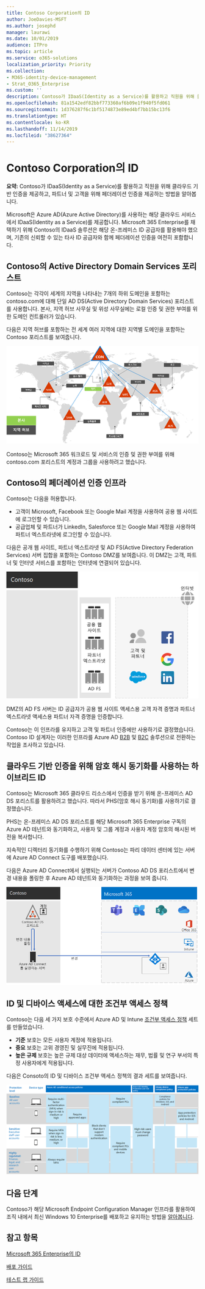 ```yaml
---
title: Contoso Corporation의 ID
author: JoeDavies-MSFT
ms.author: josephd
manager: laurawi
ms.date: 10/01/2019
audience: ITPro
ms.topic: article
ms.service: o365-solutions
localization_priority: Priority
ms.collection:
- M365-identity-device-management
- Strat_O365_Enterprise
ms.custom: ''
description: Contoso가 IDaaS(Identity as a Service)를 활용하고 직원을 위해 클라우드 기반 인증을 제공하고, 파트너 및 고객을 위해 페더레이션 인증을 제공하는 방법을 알아봅니다.
ms.openlocfilehash: 81a1542edf82bbf773360af6b09e1f940f5fd061
ms.sourcegitcommit: 1d376287f6c1bf5174873e89ed4bf7bb15bc13f6
ms.translationtype: HT
ms.contentlocale: ko-KR
ms.lasthandoff: 11/14/2019
ms.locfileid: "38627364"
---
```

# <a name="identity-for-the-contoso-corporation"></a>Contoso Corporation의 ID

**요약:** Contoso가 IDaaS(Identity as a Service)를 활용하고 직원을 위해 클라우드 기반 인증을 제공하고, 파트너 및 고객을 위해 페더레이션 인증을 제공하는 방법을 알아봅니다.

Microsoft은 Azure AD(Azure Active Directory)를 사용하는 해당 클라우드 서비스에서 IDaaS(Identity as a Service)를 제공합니다. Microsoft 365 Enterprise를 채택하기 위해 Contoso의 IDaaS 솔루션은 해당 온-프레미스 ID 공급자를 활용해야 했으며, 기존의 신뢰할 수 있는 타사 ID 공급자와 함께 페더레이션 인증을 여전히 포함합니다.

## <a name="contosos-active-directory-domain-services-forest"></a>Contoso의 Active Directory Domain Services 포리스트

Contoso는 각각이 세계의 지역을 나타내는 7개의 하위 도메인을 포함하는 contoso.com에 대해 단일 AD DS(Active Directory Domain Services) 포리스트를 사용합니다. 본사, 지역 허브 사무실 및 위성 사무실에는 로컬 인증 및 권한 부여를 위한 도메인 컨트롤러가 있습니다.

다음은 지역 허브를 포함하는 전 세계 여러 지역에 대한 지역별 도메인을 포함하는 Contoso 포리스트를 보여줍니다.

![Contoso의 전 세계 포리스트 및 도메인](./media/contoso-identity/contoso-identity-fig1.png)
 
Contoso는 Microsoft 365 워크로드 및 서비스의 인증 및 권한 부여를 위해 contoso.com 포리스트의 계정과 그룹을 사용하려고 했습니다.

## <a name="contosos-federated-authentication-infrastructure"></a>Contoso의 페더레이션 인증 인프라

Contoso는 다음을 허용합니다.

- 고객이 Microsoft, Facebook 또는 Google Mail 계정을 사용하여 공용 웹 사이트에 로그인할 수 있습니다.
- 공급업체 및 파트너가 LinkedIn, Salesforce 또는 Google Mail 계정을 사용하여 파트너 엑스트라넷에 로그인할 수 있습니다.

다음은 공개 웹 사이트, 파트너 엑스트라넷 및 AD FS(Active Directory Federation Services) 서버 집합을 포함하는 Contoso DMZ를 보여줍니다. 이 DMZ는 고객, 파트너 및 인터넷 서비스를 포함하는 인터넷에 연결되어 있습니다.

![Contoso의 고객 및 파트너에 대한 페더레이션 인증 지원](./media/contoso-identity/contoso-identity-fig2.png)
 
DMZ의 AD FS 서버는 ID 공급자가 공용 웹 사이트 액세스용 고객 자격 증명과 파트너 엑스트라넷 액세스용 파트너 자격 증명을 인증합니다.

Contoso는 이 인프라를 유지하고 고객 및 파트너 인증에만 사용하기로 결정했습니다. Contoso ID 설계자는 이러한 인프라를 Azure AD [B2B](https://docs.microsoft.com/azure/active-directory/b2b/hybrid-organizations) 및 [B2C](https://docs.microsoft.com/azure/active-directory-b2c/solution-articles) 솔루션으로 전환하는 작업을 조사하고 있습니다.

## <a name="hybrid-identity-with-password-hash-synchronization-for-cloud-based-authentication"></a>클라우드 기반 인증을 위해 암호 해시 동기화를 사용하는 하이브리드 ID

Contoso는 Microsoft 365 클라우드 리소스에서 인증을 받기 위해 온-프레미스 AD DS 포리스트를 활용하려고 했습니다. 따라서 PHS(암호 해시 동기화)를 사용하기로 결정했습니다.

PHS는 온-프레미스 AD DS 포리스트를 해당 Microsoft 365 Enterprise 구독의 Azure AD 테넌트와 동기화하고, 사용자 및 그룹 계정과 사용자 계정 암호의 해시된 버전을 복사합니다. 

지속적인 디렉터리 동기화를 수행하기 위해 Contoso는 파리 데이터 센터에 있는 서버에 Azure AD Connect 도구를 배포했습니다. 

다음은 Azure AD Connect에서 실행되는 서버가 Contoso AD DS 포리스트에서 변경 내용을 폴링한 후 Azure AD 테넌트와 동기화하는 과정을 보여 줍니다.

![Contoso의 PHS 디렉터리 동기화 인프라](./media/contoso-identity/contoso-identity-fig4.png)
 
## <a name="conditional-access-policies-for-identity-and-device-access"></a>ID 및 디바이스 액세스에 대한 조건부 액세스 정책

Contoso는 다음 세 가지 보호 수준에서 Azure AD 및 Intune [조건부 액세스 정책](identity-access-policies.md) 세트를 만들었습니다.

- **기준** 보호는 모든 사용자 계정에 적용됩니다.
- **중요** 보호는 고위 경영진 및 실무진에 적용됩니다.
- **높은 규제** 보호는 높은 규제 대상 데이터에 액세스하는 재무, 법률 및 연구 부서의 특정 사용자에게 적용됩니다.

다음은 Consoto의 ID 및 디바이스 조건부 액세스 정책의 결과 세트를 보여줍니다.

![Contoso의 ID 및 디바이스 조건부 액세스 정책](./media/contoso-identity/contoso-identity-fig5.png)
 
## <a name="next-step"></a>다음 단계

Contoso가 해당 Microsoft Endpoint Configuration Manager 인프라를 활용하여 조직 내에서 최신 Windows 10 Enterprise를 배포하고 유지하는 방법을 [알아봅니다](contoso-win10.md).

## <a name="see-also"></a>참고 항목

[Microsoft 365 Enterprise의 ID](identity-infrastructure.md)

[배포 가이드](deploy-microsoft-365-enterprise.md)

[테스트 랩 가이드](m365-enterprise-test-lab-guides.md)
